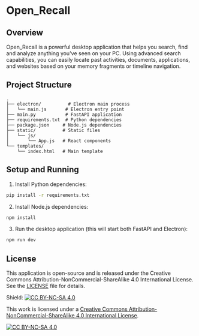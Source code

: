 # Open_Recall

## Overview

Open_Recall is a powerful desktop application that helps you search, find and analyze anything you've seen on your PC. Using advanced search capabilities, you can easily locate past activities, documents, applications, and websites based on your memory fragments or timeline navigation.

## Project Structure

```
.
├── electron/          # Electron main process
│   └── main.js       # Electron entry point
├── main.py           # FastAPI application
├── requirements.txt  # Python dependencies
├── package.json     # Node.js dependencies
├── static/          # Static files
│   └── js/
│       └── App.js   # React components
└── templates/
    └── index.html   # Main template
```

## Setup and Running

1. Install Python dependencies:

```bash
pip install -r requirements.txt
```

2. Install Node.js dependencies:

```bash
npm install
```

3. Run the desktop application (this will start both FastAPI and Electron):

```bash
npm run dev
```

## License

This application is open-source and is released under the Creative Commons Attribution-NonCommercial-ShareAlike 4.0 International License. See the [LICENSE](LICENSE) file for details.

Shield: [![CC BY-NC-SA 4.0][cc-by-nc-sa-shield]][cc-by-nc-sa]

This work is licensed under a
[Creative Commons Attribution-NonCommercial-ShareAlike 4.0 International License][cc-by-nc-sa].

[![CC BY-NC-SA 4.0][cc-by-nc-sa-image]][cc-by-nc-sa]

[cc-by-nc-sa]: http://creativecommons.org/licenses/by-nc-sa/4.0/
[cc-by-nc-sa-image]: https://licensebuttons.net/l/by-nc-sa/4.0/88x31.png
[cc-by-nc-sa-shield]: https://img.shields.io/badge/License-CC%20BY--NC--SA%204.0-lightgrey.svg
